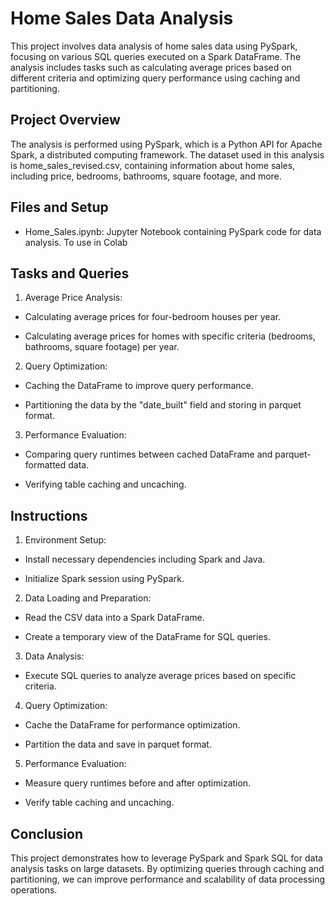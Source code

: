 # Home Sales Data Analysis

This project involves data analysis of home sales data using PySpark, focusing on various SQL queries executed on a Spark DataFrame. The analysis includes tasks such as calculating average prices based on different criteria and optimizing query performance using caching and partitioning.

## Project Overview

The analysis is performed using PySpark, which is a Python API for Apache Spark, a distributed computing framework. The dataset used in this analysis is home_sales_revised.csv, containing information about home sales, including price, bedrooms, bathrooms, square footage, and more.

## Files and Setup

- Home_Sales.ipynb: Jupyter Notebook containing PySpark code for data analysis. To use in Colab

## Tasks and Queries

1. Average Price Analysis:

- Calculating average prices for four-bedroom houses per year.
  
- Calculating average prices for homes with specific criteria (bedrooms, bathrooms, square footage) per year.

2. Query Optimization:

- Caching the DataFrame to improve query performance.
  
- Partitioning the data by the "date_built" field and storing in parquet format.

3. Performance Evaluation:

- Comparing query runtimes between cached DataFrame and parquet-formatted data.
  
- Verifying table caching and uncaching.

## Instructions

1. Environment Setup:

- Install necessary dependencies including Spark and Java.
  
- Initialize Spark session using PySpark.
  
2. Data Loading and Preparation:

- Read the CSV data into a Spark DataFrame.

- Create a temporary view of the DataFrame for SQL queries.

3. Data Analysis:

- Execute SQL queries to analyze average prices based on specific criteria.
  
4. Query Optimization:

- Cache the DataFrame for performance optimization.

- Partition the data and save in parquet format.

5. Performance Evaluation:

- Measure query runtimes before and after optimization.

- Verify table caching and uncaching.

## Conclusion

This project demonstrates how to leverage PySpark and Spark SQL for data analysis tasks on large datasets. By optimizing queries through caching and partitioning, we can improve performance and scalability of data processing operations.
